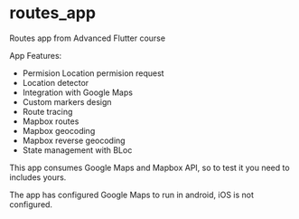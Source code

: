 # routes_app

Routes app from Advanced Flutter course

App Features:
* Permision Location permision request
* Location detector
* Integration with Google Maps
* Custom markers design
* Route tracing
* Mapbox routes
* Mapbox geocoding
* Mapbox reverse geocoding
* State management with BLoc


This app consumes Google Maps and Mapbox API, so to test it you need to includes yours.

The app has configured Google Maps to run in android, iOS is not configured.